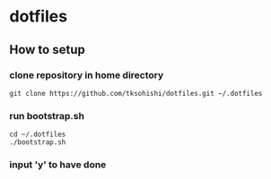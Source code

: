# dotfiles

## How to setup

### clone repository in home directory

    git clone https://github.com/tksohishi/dotfiles.git ~/.dotfiles

### run bootstrap.sh

    cd ~/.dotfiles
    ./bootstrap.sh

### input 'y' to have done